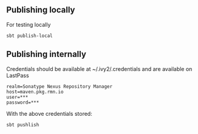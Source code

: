 Publishing locally
----------
For testing locally

    sbt publish-local

Publishing internally
----------
Credentials should be available at ~/.ivy2/.credentials and are available on LastPass

    realm=Sonatype Nexus Repository Manager
    host=maven.pkg.rmn.io
    user=***
    password=***

With the above credentials stored:

    sbt pushlish
